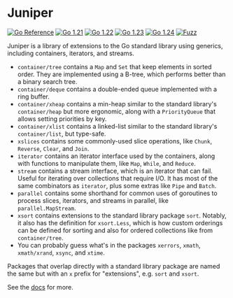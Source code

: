 # Juniper

[![Go Reference](https://pkg.go.dev/badge/github.com/bradenaw/juniper.svg)](https://pkg.go.dev/github.com/bradenaw/juniper)
[![Go 1.21](https://github.com/bradenaw/juniper/actions/workflows/go1.21.yml/badge.svg)](https://github.com/bradenaw/juniper/actions/workflows/go1.21.yml)
[![Go 1.22](https://github.com/bradenaw/juniper/actions/workflows/go1.22.yml/badge.svg)](https://github.com/bradenaw/juniper/actions/workflows/go1.22.yml)
[![Go 1.23](https://github.com/bradenaw/juniper/actions/workflows/go1.23.yml/badge.svg)](https://github.com/bradenaw/juniper/actions/workflows/go1.23.yml)
[![Go 1.24](https://github.com/bradenaw/juniper/actions/workflows/go1.24.yml/badge.svg)](https://github.com/bradenaw/juniper/actions/workflows/go1.24.yml)
[![Fuzz](https://github.com/bradenaw/juniper/actions/workflows/fuzz.yml/badge.svg)](https://github.com/bradenaw/juniper/actions/workflows/fuzz.yml)

Juniper is a library of extensions to the Go standard library using generics, including containers,
iterators, and streams.

- `container/tree` contains a `Map` and `Set` that keep elements in sorted order. They are
  implemented using a B-tree, which performs better than a binary search tree.
- `container/deque` contains a double-ended queue implemented with a ring buffer.
- `container/xheap` contains a min-heap similar to the standard library's `container/heap` but
  more ergonomic, along with a `PriorityQueue` that allows setting priorities by key.
- `container/xlist` contains a linked-list similar to the standard library's `container/list`, but
  type-safe.
- `xslices` contains some commonly-used slice operations, like `Chunk`, `Reverse`, `Clear`, and
  `Join`.
- `iterator` contains an iterator interface used by the containers, along with functions to
  manipulate them, like `Map`, `While`, and `Reduce`.
- `stream` contains a stream interface, which is an iterator that can fail. Useful for iterating
  over collections that require I/O. It has most of the same combinators as `iterator`, plus some
  extras like `Pipe` and `Batch`.
- `parallel` contains some shorthand for common uses of goroutines to process slices, iterators, and
  streams in parallel, like `parallel.MapStream`.
- `xsort` contains extensions to the standard library package `sort`. Notably, it also has the
  definition for `xsort.Less`, which is how custom orderings can be defined for sorting and also for
  ordered collections like from `container/tree`.
- You can probably guess what's in the packages `xerrors`, `xmath`, `xmath/xrand`, `xsync`, and
  `xtime`.

Packages that overlap directly with a standard library package are named the same but with an `x`
prefix for "extensions", e.g. `sort` and `xsort`.

See the [docs](https://pkg.go.dev/github.com/bradenaw/juniper) for more.
